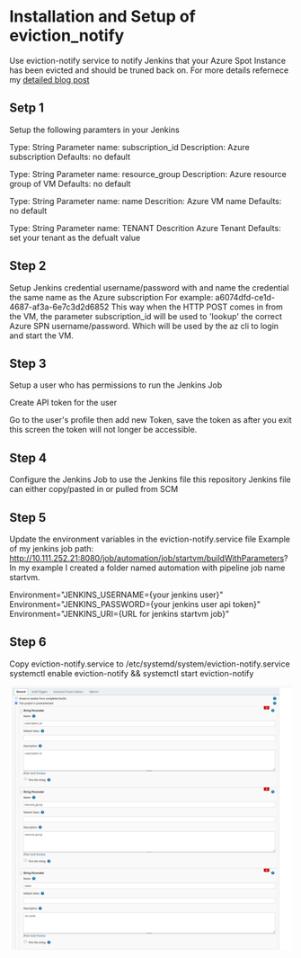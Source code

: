 # Installation and Setup of eviction_notify

Use eviction-notify service to notify Jenkins that your Azure Spot Instance has been evicted and should be truned back on.
For more details refernece my [detailed blog post](https://www.blazemeter.com/blog/the-new-http2-plugin-for-jmeter-the-complete-guide)  

## Setp 1

Setup the following paramters in your Jenkins

Type: String
Parameter name: subscription_id
Description: Azure subscription
Defaults: no default

Type: String
Parameter name: resource_group
Description: Azure resource group of VM
Defaults: no default

Type: String
Parameter name: name
Descrition: Azure VM name
Defaults: no default

Type: String
Parameter name: TENANT
Descrition Azure Tenant
Defaults: set your tenant as the defualt value

## Step 2

Setup Jenkins credential username/password with and name the credential the same name as the Azure subscription
For example: a6074dfd-ce1d-4687-af3a-6e7c3d2d6852
This way when the HTTP POST comes in from the VM, the parameter subscription_id will be used to 'lookup' the correct Azure SPN username/password. Which will be used by the az cli to login and start the VM.

## Step 3

Setup a user who has permissions to run the Jenkins Job

Create API token for the user

Go to the user's profile then add new Token, save the token as after you exit this screen the token will not longer be accessible. 

## Step 4

Configure the Jenkins Job to use the Jenkins file this repository
Jenkins file can either copy/pasted in or pulled from SCM

## Step 5

Update the environment variables in the eviction-notify.service file
Example of my jenkins job path: http://10.111.252.21:8080/job/automation/job/startvm/buildWithParameters?
In my example I created a folder named automation with pipeline job name startvm.

Environment="JENKINS_USERNAME={your jenkins user}"
Environment="JENKINS_PASSWORD={your jenkins user api token}"
Environment="JENKINS_URI={URL for jenkins startvm job}"

## Step 6

Copy eviction-notify.service to /etc/systemd/system/eviction-notify.service
systemctl enable eviction-notify && systemctl start eviction-notify


![Jenkins Parameters](images/jenkins.png)